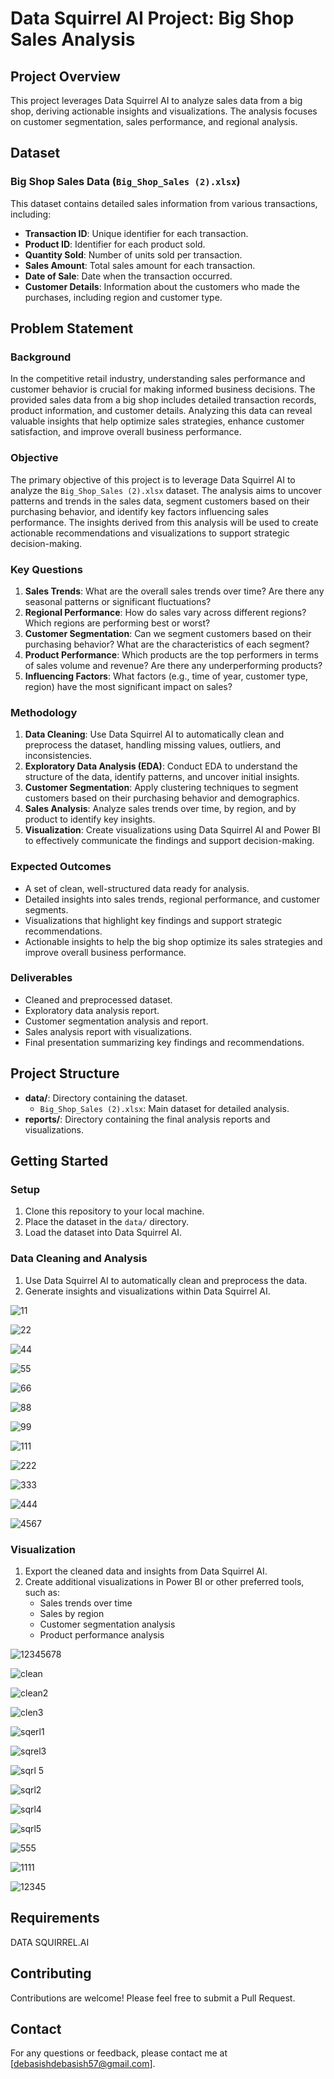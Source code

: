 # Data Squirrel AI Project: Big Shop Sales Analysis

## Project Overview
This project leverages Data Squirrel AI to analyze sales data from a big shop, deriving actionable insights and visualizations. The analysis focuses on customer segmentation, sales performance, and regional analysis.

## Dataset
### Big Shop Sales Data (`Big_Shop_Sales (2).xlsx`)
This dataset contains detailed sales information from various transactions, including:
- **Transaction ID**: Unique identifier for each transaction.
- **Product ID**: Identifier for each product sold.
- **Quantity Sold**: Number of units sold per transaction.
- **Sales Amount**: Total sales amount for each transaction.
- **Date of Sale**: Date when the transaction occurred.
- **Customer Details**: Information about the customers who made the purchases, including region and customer type.


## Problem Statement

### Background
In the competitive retail industry, understanding sales performance and customer behavior is crucial for making informed business decisions. The provided sales data from a big shop includes detailed transaction records, product information, and customer details. Analyzing this data can reveal valuable insights that help optimize sales strategies, enhance customer satisfaction, and improve overall business performance.

### Objective
The primary objective of this project is to leverage Data Squirrel AI to analyze the `Big_Shop_Sales (2).xlsx` dataset. The analysis aims to uncover patterns and trends in the sales data, segment customers based on their purchasing behavior, and identify key factors influencing sales performance. The insights derived from this analysis will be used to create actionable recommendations and visualizations to support strategic decision-making.

### Key Questions
1. **Sales Trends**: What are the overall sales trends over time? Are there any seasonal patterns or significant fluctuations?
2. **Regional Performance**: How do sales vary across different regions? Which regions are performing best or worst?
3. **Customer Segmentation**: Can we segment customers based on their purchasing behavior? What are the characteristics of each segment?
4. **Product Performance**: Which products are the top performers in terms of sales volume and revenue? Are there any underperforming products?
5. **Influencing Factors**: What factors (e.g., time of year, customer type, region) have the most significant impact on sales?

### Methodology
1. **Data Cleaning**: Use Data Squirrel AI to automatically clean and preprocess the dataset, handling missing values, outliers, and inconsistencies.
2. **Exploratory Data Analysis (EDA)**: Conduct EDA to understand the structure of the data, identify patterns, and uncover initial insights.
3. **Customer Segmentation**: Apply clustering techniques to segment customers based on their purchasing behavior and demographics.
4. **Sales Analysis**: Analyze sales trends over time, by region, and by product to identify key insights.
5. **Visualization**: Create visualizations using Data Squirrel AI and Power BI to effectively communicate the findings and support decision-making.

### Expected Outcomes
- A set of clean, well-structured data ready for analysis.
- Detailed insights into sales trends, regional performance, and customer segments.
- Visualizations that highlight key findings and support strategic recommendations.
- Actionable insights to help the big shop optimize its sales strategies and improve overall business performance.

### Deliverables
- Cleaned and preprocessed dataset.
- Exploratory data analysis report.
- Customer segmentation analysis and report.
- Sales analysis report with visualizations.
- Final presentation summarizing key findings and recommendations.


## Project Structure
- **data/**: Directory containing the dataset.
  - `Big_Shop_Sales (2).xlsx`: Main dataset for detailed analysis.
- **reports/**: Directory containing the final analysis reports and visualizations.

## Getting Started
### Setup
1. Clone this repository to your local machine.
2. Place the dataset in the `data/` directory.
3. Load the dataset into Data Squirrel AI.



### Data Cleaning and Analysis

1. Use Data Squirrel AI to automatically clean and preprocess the data.
2. Generate insights and visualizations within Data Squirrel AI.


![11](https://github.com/user-attachments/assets/0b55314b-4659-417d-bfc1-4e54c0e1db90)


![22](https://github.com/user-attachments/assets/0b02cc59-071d-47d6-a2b6-26ef24c8c991)


![44](https://github.com/user-attachments/assets/58c42443-9ba2-4cc4-9192-760e3cdc2e6e)


![55](https://github.com/user-attachments/assets/36fb564a-88dd-407d-a814-ac903292df81)


![66](https://github.com/user-attachments/assets/eb399080-33ca-4dfb-8e6a-0cd44b1b13f0)




![88](https://github.com/user-attachments/assets/847cecac-7265-4dc3-a901-f2964bd5fe60)


![99](https://github.com/user-attachments/assets/7f240d0b-78da-4f92-af34-750aa31c6855)


![111](https://github.com/user-attachments/assets/62711a62-4fb1-4738-8c0a-12c05d842df7)


![222](https://github.com/user-attachments/assets/8cd3d0e3-fc7b-439e-b31e-2573cd31125d)


![333](https://github.com/user-attachments/assets/bf870256-abda-405e-9f0e-b7d9e5839fac)


![444](https://github.com/user-attachments/assets/c82e925b-1fb1-4b58-8dc5-e85b632b4de0)


![4567](https://github.com/user-attachments/assets/a1937291-8e4a-4e06-9dcb-4935546b32ec)




### Visualization

1. Export the cleaned data and insights from Data Squirrel AI.
2. Create additional visualizations in Power BI or other preferred tools, such as:
   - Sales trends over time
   - Sales by region
   - Customer segmentation analysis
   - Product performance analysis


![12345678](https://github.com/user-attachments/assets/c318f464-b050-4bee-877d-19b778f3c4ab)


![clean](https://github.com/user-attachments/assets/adaa3713-6849-4150-85dc-c1cbcfbf63d2)


![clean2](https://github.com/user-attachments/assets/f4c48950-e37e-476d-97af-49b705e4e9d7)


![clen3](https://github.com/user-attachments/assets/7c31fb22-8ba5-4217-8ef7-e570db4cc658)


![sqerl1](https://github.com/user-attachments/assets/bc95ceb0-4447-4385-8516-aedc3d2ef4d9)


![sqrel3](https://github.com/user-attachments/assets/6ee8f95b-8898-46ce-9e40-129a8429876e)


![sqrl 5](https://github.com/user-attachments/assets/4de8389c-d21f-4c52-846e-dfd9634579a0)


![sqrl2](https://github.com/user-attachments/assets/39438956-677c-416f-8b0c-6ea296a71f15)


![sqrl4](https://github.com/user-attachments/assets/9545f29f-e68a-40b2-8911-ee02649d2c72)


![sqrl5](https://github.com/user-attachments/assets/dc4e36dd-7b68-4450-9c81-cf4236c5328b)


![555](https://github.com/user-attachments/assets/70f698a1-5f9a-4730-9405-032e9d1d469c)


![1111](https://github.com/user-attachments/assets/69c46083-6f61-4359-8b76-57abbb041961)

![12345](https://github.com/user-attachments/assets/6e1f390f-c5ac-48a8-81e3-b36da0531385)


## Requirements
DATA SQUIRREL.AI

## Contributing
Contributions are welcome! Please feel free to submit a Pull Request.


## Contact
For any questions or feedback, please contact me at [debasishdebasish57@gmail.com].



